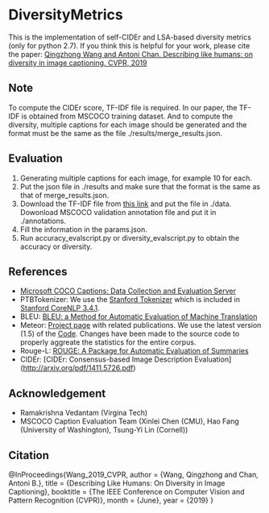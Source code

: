 # DiversityMetrics
This  is the implementation of self-CIDEr and LSA-based diversity metrics (only for python 2.7). If you think this is helpful for your work, please cite the paper: [Qingzhong Wang and Antoni Chan. Describing like humans: on diversity in image captioning. CVPR, 2019](http://openaccess.thecvf.com/content_CVPR_2019/html/Wang_Describing_Like_Humans_On_Diversity_in_Image_Captioning_CVPR_2019_paper.html)

## Note ##
To compute the CIDEr score, TF-IDF file is required. In our paper, the TF-IDF is obtained from MSCOCO training dataset. And to compute the diversity, multiple captions for each image should be generated and the format must be the same as the file ./results/merge_results.json.

## Evaluation ##
1. Generating multiple captions for each image, for example 10 for each.
2. Put the json file in ./results and make sure that the format is the same as that of merge_results.json.
3. Download the TF-IDF file from [this link](https://drive.google.com/open?id=1jo2rdMZd9nGAz1CU-qk5ZG3W05CYmr4P) and put the file in ./data. Dowonload MSCOCO validation annotation file and put it in ./annotations.
4. Fill the information in the params.json.
5. Run accuracy_evalscript.py or diversity_evalscript.py to obtain the accuracy or diversity.

## References ##

- [Microsoft COCO Captions: Data Collection and Evaluation Server](http://arxiv.org/abs/1504.00325)
- PTBTokenizer: We use the [Stanford Tokenizer](http://nlp.stanford.edu/software/tokenizer.shtml) which is included in [Stanford CoreNLP 3.4.1](http://nlp.stanford.edu/software/corenlp.shtml).
- BLEU: [BLEU: a Method for Automatic Evaluation of Machine Translation](http://www.aclweb.org/anthology/P02-1040.pdf)
- Meteor: [Project page](http://www.cs.cmu.edu/~alavie/METEOR/) with related publications. We use the latest version (1.5) of the [Code](https://github.com/mjdenkowski/meteor). Changes have been made to the source code to properly aggreate the statistics for the entire corpus.
- Rouge-L: [ROUGE: A Package for Automatic Evaluation of Summaries](http://anthology.aclweb.org/W/W04/W04-1013.pdf)
- CIDEr: [CIDEr: Consensus-based Image Description Evaluation] (http://arxiv.org/pdf/1411.5726.pdf)

## Acknowledgement ##
- Ramakrishna Vedantam (Virgina Tech)
- MSCOCO Caption Evaluation Team (Xinlei Chen (CMU), Hao Fang (University of Washington), Tsung-Yi Lin (Cornell))

## Citation ##
@InProceedings{Wang_2019_CVPR,
author = {Wang, Qingzhong and Chan, Antoni B.},
title = {Describing Like Humans: On Diversity in Image Captioning},
booktitle = {The IEEE Conference on Computer Vision and Pattern Recognition (CVPR)},
month = {June},
year = {2019}
}
